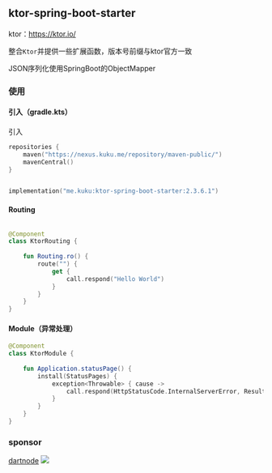 ## ktor-spring-boot-starter

ktor：https://ktor.io/

整合`Ktor`并提供一些扩展函数，版本号前缀与ktor官方一致

JSON序列化使用SpringBoot的ObjectMapper


### 使用

#### 引入（gradle.kts）

引入

```kotlin
repositories {
    maven("https://nexus.kuku.me/repository/maven-public/")
    mavenCentral()
}


implementation("me.kuku:ktor-spring-boot-starter:2.3.6.1")
```

#### Routing

```kotlin

@Component
class KtorRouting {
    
    fun Routing.ro() {
        route("") {
            get {
                call.respond("Hello World")
            }
        }
    }
}

```

#### Module（异常处理）

```kotlin
@Component
class KtorModule {
    
    fun Application.statusPage() {
        install(StatusPages) {
            exception<Throwable> { cause ->
                call.respond(HttpStatusCode.InternalServerError, Result.failure(cause.message ?: "服务器内部错误", null))
            }
        }
    }
}
```

### sponsor
[dartnode](https://dartnode.com/)
![](https://app.dartnode.com/assets/dash/images/brand/logo.png)
